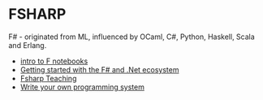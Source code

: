 # FSHARP
F# - originated from ML, influenced by OCaml, C#, Python, Haskell, Scala and Erlang.

+ [intro to F notebooks](https://notebooks.azure.com/Microsoft/libraries/fsharp)
+ [Getting started with the F# and .Net ecosystem](http://www.prigrammer.com/?p=363)
+ [Fsharp Teaching](https://github.com/jinyus/Fsharp-Teaching)
+ [Write your own programming system](https://d3s.mff.cuni.cz/teaching/nprg077/)

